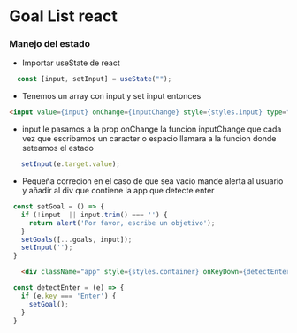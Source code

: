 # Goal List react

### Manejo del estado
- Importar useState de react
```jsx
  const [input, setInput] = useState("");
```
 - Tenemos un array con input y set input entonces 
 ```html
<input value={input} onChange={inputChange} style={styles.input} type="text" placeholder="Escribir objetivo" />

 ```
 - input le pasamos a la prop onChange la funcion inputChange
 que cada vez que escribamos un caracter o espacio llamara a la funcion donde seteamos el estado
 ```jsx
    setInput(e.target.value);
 ```

 - Pequeña correcion en el caso de que sea vacio mande alerta al usuario y añadir al div que contiene la app que detecte enter
 ```jsx
  const setGoal = () => {
    if (!input  || input.trim() === '') {
      return alert('Por favor, escribe un objetivo');
    }
    setGoals([...goals, input]);
    setInput('');
  }
 ```
 ```html
    <div className="app" style={styles.container} onKeyDown={detectEnter}>

 ```
 ```jsx
  const detectEnter = (e) => {
    if (e.key === 'Enter') {
      setGoal();
    }
  }
 ```